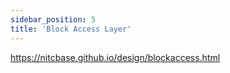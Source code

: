 ```yaml
---
sidebar_position: 5
title: 'Block Access Layer'
---
```

https://nitcbase.github.io/design/blockaccess.html